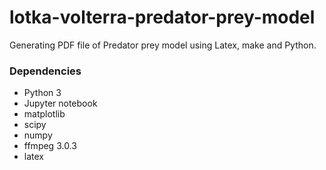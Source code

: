 # lotka-volterra-predator-prey-model

Generating PDF file of Predator prey model using Latex, make and Python.

### Dependencies
- Python 3
- Jupyter notebook
- matplotlib
- scipy
- numpy
- ffmpeg 3.0.3
- latex
